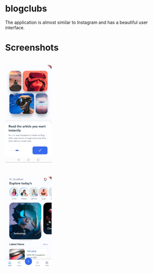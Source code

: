 # blogclubs

The application is almost similar to Instagram and has a beautiful user interface.


# Screenshots
# <img src="https://github.com/sdkarimi/blogclubs/blob/master/screenshot/1.jpg" alt="screen_shot" width="150"/>  
# <img src="https://github.com/sdkarimi/blogclubs/blob/master/screenshot/2.jpg" alt="screen_shot" width="150"/> 
